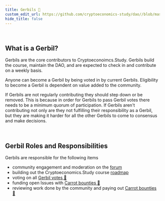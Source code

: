 ```yaml
---
title: Gerbils 🐹
custom_edit_url: https://github.com/cryptoeconomics-study/dao//blob/master/about/gerbils.md
hide_title: false
---
```

<!-- This file is generated by /website/scripts/sync-util.js - changes will be overwritten! -->

<br />

## What is a Gerbil?

Gerbils are the core contributors to Cryptoeconoimcs.Study. Gerbils build the course, maintain the DAO, and are expected to check in and contribute on a weekly basis.

Anyone can become a Gerbil by being voted in by current Gerbils. Eligibility to become a Gerbil is dependent on value added to the community.

If Gerbils are not regularly contributing they should step down or be removed. This is because in order for Gerbils to pass Gerbil votes there needs to be a minimum quorum of participation. If Gerbils aren't contributing not only are they not fulfilling their responsibility as a Gerbil, but they are making it harder for all the other Gerbils to come to consensus and make decisions.

<br />

## Gerbil Roles and Responsibilities

Gerbils are responsible for the following items
- community engagement and moderation on the [forum](https://forum.cryptoeconomics.study/)
- building out the Cryptoeconomics.Study course [roadmap]()
- voting on all [Gerbil votes 🐹](https://rinkeby.aragon.org/#/0xEAA147020b006e6Bfe9e3e1A9f1FaD330A9E20F5/0x923d9e31cf95bd93e6de1950397621900e119450)
- funding open Issues with [Carrot bounties 🥕](https://rinkeby.aragon.org/#/0xEAA147020b006e6Bfe9e3e1A9f1FaD330A9E20F5/0x32016d05910e344470ec832ed344a385ab18ae6b)
- reviewing work done by the community and paying out [Carrot bounties 🥕](https://rinkeby.aragon.org/#/0xEAA147020b006e6Bfe9e3e1A9f1FaD330A9E20F5/0x32016d05910e344470ec832ed344a385ab18ae6b)

<br />
